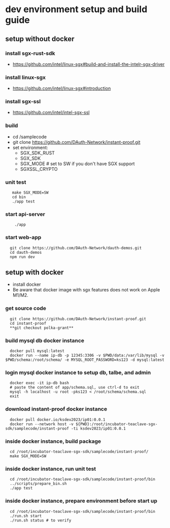 # dev environment setup and build guide
## setup without docker
### install sgx-rust-sdk
+ https://github.com/intel/linux-sgx#build-and-install-the-intelr-sgx-driver
### install linux-sgx 
+ https://github.com/intel/linux-sgx#introduction
### install sgx-ssl
+ https://github.com/intel/intel-sgx-ssl
### build
+ cd <sgx-rust-sdk>/samplecode
+ git clone https://github.com/DAuth-Network/instant-proof.git
+ set environment:
  + SGX_SDK_RUST 
  + SGX_SDK
  + SGX_MODE # set to SW if you don't have SGX support
  + SGXSSL_CRYPTO
### unit test
```
   make SGX_MODE=SW
   cd bin
   ./app test
```
### start api-server
```
    ./app
```
### start web-app
```
  git clone https://github.com/DAuth-Network/dauth-demos.git
  cd dauth-demos
  npm run dev
```
## setup with docker
+ install docker
+ Be aware that docker image with sgx features does not work on Apple M1/M2.
### get source code
```
  git clone https://github.com/DAuth-Network/instant-proof.git
  cd instant-proof
  **git checkout polka-grant**
```
### build mysql db docker instance
```
  docker pull mysql:latest 
  docker run --name ip-db -p 12345:3306 -v $PWD/data:/var/lib/mysql -v $PWD/schema:/root/schema/ -e MYSQL_ROOT_PASSWORD=ks123 -d mysql:latest
```
### login mysql docker instance to setup db, talbe, and admin
```
  docker exec -it ip-db bash
  # paste the content of app/schema.sql, use ctrl-d to exit
  mysql -h localhost -u root -pks123 < /root/schema/schema.sql 
  exit
```
### download instant-proof docker instance
```
  docker pull docker.io/ksdev2023/ip01:0.0.1
  docker run --network host -v ${PWD}:/root/incubator-teaclave-sgx-sdk/samplecode/instant-proof -ti ksdev2023/ip01:0.0.1
```
### inside docker instance, build package
```
  cd /root/incubator-teaclave-sgx-sdk/samplecode/instant-proof/
  make SGX_MODE=SW 
```
### inside docker instance, run unit test
```
  cd /root/incubator-teaclave-sgx-sdk/samplecode/instant-proof/bin
  ../scripts/prepare_bin.sh
  ./app test
```
### inside docker instance, prepare environment before start up
```
  cd /root/incubator-teaclave-sgx-sdk/samplecode/instant-proof/bin
  ./run.sh start
  ./run.sh status # to verify
```
